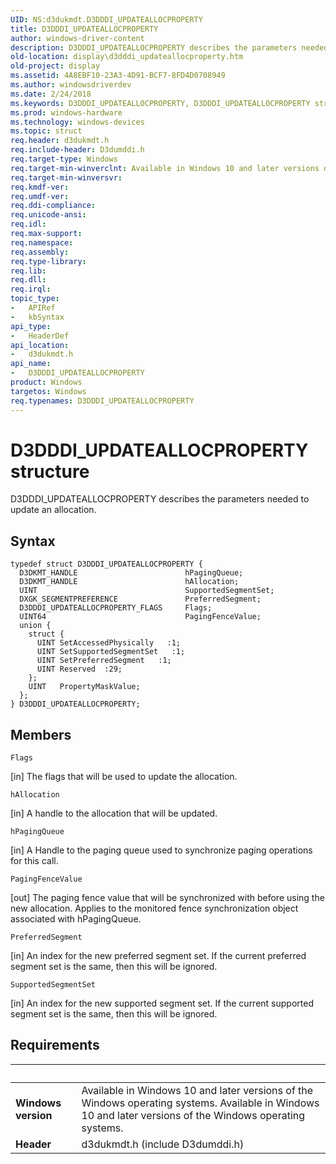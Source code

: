 ```yaml
---
UID: NS:d3dukmdt.D3DDDI_UPDATEALLOCPROPERTY
title: D3DDDI_UPDATEALLOCPROPERTY
author: windows-driver-content
description: D3DDDI_UPDATEALLOCPROPERTY describes the parameters needed to update an allocation.
old-location: display\d3dddi_updateallocproperty.htm
old-project: display
ms.assetid: 4A8EBF10-23A3-4D91-BCF7-8FD4D0708949
ms.author: windowsdriverdev
ms.date: 2/24/2018
ms.keywords: D3DDDI_UPDATEALLOCPROPERTY, D3DDDI_UPDATEALLOCPROPERTY structure [Display Devices], d3dukmdt/D3DDDI_UPDATEALLOCPROPERTY, display.d3dddi_updateallocproperty
ms.prod: windows-hardware
ms.technology: windows-devices
ms.topic: struct
req.header: d3dukmdt.h
req.include-header: D3dumddi.h
req.target-type: Windows
req.target-min-winverclnt: Available in Windows 10 and later versions of the Windows operating systems.
req.target-min-winversvr: 
req.kmdf-ver: 
req.umdf-ver: 
req.ddi-compliance: 
req.unicode-ansi: 
req.idl: 
req.max-support: 
req.namespace: 
req.assembly: 
req.type-library: 
req.lib: 
req.dll: 
req.irql: 
topic_type:
-	APIRef
-	kbSyntax
api_type:
-	HeaderDef
api_location:
-	d3dukmdt.h
api_name:
-	D3DDDI_UPDATEALLOCPROPERTY
product: Windows
targetos: Windows
req.typenames: D3DDDI_UPDATEALLOCPROPERTY
---
```


# D3DDDI_UPDATEALLOCPROPERTY structure
D3DDDI_UPDATEALLOCPROPERTY describes the parameters needed to update an allocation.

## Syntax
````
typedef struct D3DDDI_UPDATEALLOCPROPERTY {
  D3DKMT_HANDLE                        hPagingQueue;
  D3DKMT_HANDLE                        hAllocation;
  UINT                                 SupportedSegmentSet;
  DXGK_SEGMENTPREFERENCE               PreferredSegment;
  D3DDDI_UPDATEALLOCPROPERTY_FLAGS     Flags;
  UINT64                               PagingFenceValue;
  union {
    struct {
      UINT SetAccessedPhysically   :1;
      UINT SetSupportedSegmentSet   :1;
      UINT SetPreferredSegment   :1;
      UINT Reserved  :29;
    };
    UINT   PropertyMaskValue;
  };
} D3DDDI_UPDATEALLOCPROPERTY;
````

## Members


`Flags`

[in] The flags that will be used to update the allocation.

`hAllocation`

[in] A handle to the allocation that will be updated.

`hPagingQueue`

[in] A Handle to the paging queue used to synchronize paging operations for this call.

`PagingFenceValue`

[out] The paging fence value that will be synchronized with before using the new allocation. Applies to the monitored fence synchronization object associated with hPagingQueue.

`PreferredSegment`

[in] An index for the new preferred segment set. If the current preferred segment set is the same, then this will be ignored.

`SupportedSegmentSet`

[in] An index for the new supported segment set. If the current supported segment set is the same, then this will be ignored.


## Requirements
| &nbsp; | &nbsp; |
| ---- |:---- |
| **Windows version** | Available in Windows 10 and later versions of the Windows operating systems. Available in Windows 10 and later versions of the Windows operating systems. |
| **Header** | d3dukmdt.h (include D3dumddi.h) |